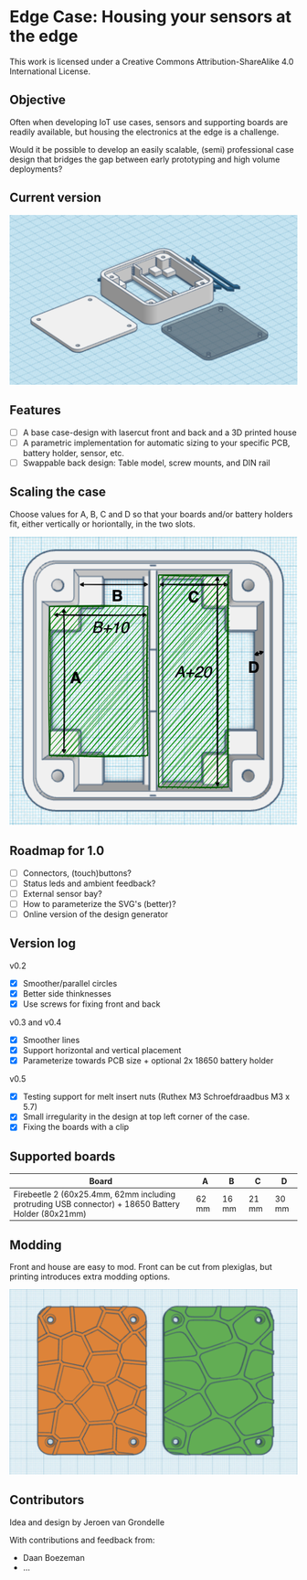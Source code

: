 # Edge Case: Housing your sensors at the edge

This work is licensed under a Creative Commons Attribution-ShareAlike 4.0 International License.

## Objective

Often when developing IoT use cases, sensors and supporting boards are readily available,
but housing the electronics at the edge is a challenge.

Would it be possible to develop an easily scalable, (semi) professional case design that bridges the gap between early prototyping
and high volume deployments?

## Current version

![Early prototype](./docs/overview_0.5.png)

## Features

- [ ] A base case-design with lasercut front and back and a 3D printed house
- [ ] A parametric implementation for automatic sizing to your specific PCB, battery holder, sensor, etc.
- [ ] Swappable back design: Table model, screw mounts, and DIN rail

## Scaling the case

Choose values for A, B, C and D so that your boards and/or battery holders fit, either vertically or horiontally, in the two slots.

![Measurements](./docs/measurements.png)

## Roadmap for 1.0

- [ ] Connectors, (touch)buttons? 
- [ ] Status leds and ambient feedback?
- [ ] External sensor bay?
- [ ] How to parameterize the SVG's (better)?
- [ ] Online version of the design generator

## Version log

v0.2

- [X] Smoother/parallel circles
- [X] Better side thinknesses
- [X] Use screws for fixing front and back

v0.3 and v0.4

- [x] Smoother lines
- [x] Support horizontal and vertical placement
- [x] Parameterize towards PCB size + optional 2x 18650 battery holder

v0.5

- [x] Testing support for melt insert nuts (Ruthex M3 Schroefdraadbus M3 x 5.7)
- [x] Small irregularity in the design at top left corner of the case.
- [x] Fixing the boards with a clip
 
## Supported boards

| Board | A | B | C | D |
| ---|---|---|---|---|
| Firebeetle 2 (60x25.4mm, 62mm including protruding USB connector) + 18650 Battery Holder (80x21mm) | 62 mm | 16 mm | 21 mm | 30 mm |

## Modding

Front and house are easy to mod. Front can be cut from plexiglas, but printing introduces extra modding options.

![Modding](./docs/modding.png)

## Contributors

Idea and design by Jeroen van Grondelle

With contributions and feedback from:

- Daan Boezeman
- ...